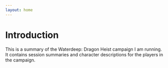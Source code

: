 ```yaml
---
layout: home
---
```


# Introduction

This is a summary of the Waterdeep: Dragon Heist campaign I am running. It contains session summaries and character descriptions for the players in the campaign.

